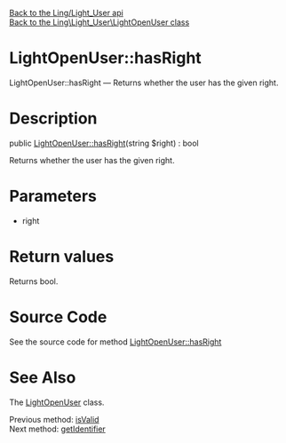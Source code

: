 [Back to the Ling/Light_User api](https://github.com/lingtalfi/Light_User/blob/master/doc/api/Ling/Light_User.md)<br>
[Back to the Ling\Light_User\LightOpenUser class](https://github.com/lingtalfi/Light_User/blob/master/doc/api/Ling/Light_User/LightOpenUser.md)


LightOpenUser::hasRight
================



LightOpenUser::hasRight — Returns whether the user has the given right.




Description
================


public [LightOpenUser::hasRight](https://github.com/lingtalfi/Light_User/blob/master/doc/api/Ling/Light_User/LightOpenUser/hasRight.md)(string $right) : bool




Returns whether the user has the given right.




Parameters
================


- right

    


Return values
================

Returns bool.








Source Code
===========
See the source code for method [LightOpenUser::hasRight](https://github.com/lingtalfi/Light_User/blob/master/LightOpenUser.php#L94-L97)


See Also
================

The [LightOpenUser](https://github.com/lingtalfi/Light_User/blob/master/doc/api/Ling/Light_User/LightOpenUser.md) class.

Previous method: [isValid](https://github.com/lingtalfi/Light_User/blob/master/doc/api/Ling/Light_User/LightOpenUser/isValid.md)<br>Next method: [getIdentifier](https://github.com/lingtalfi/Light_User/blob/master/doc/api/Ling/Light_User/LightOpenUser/getIdentifier.md)<br>

